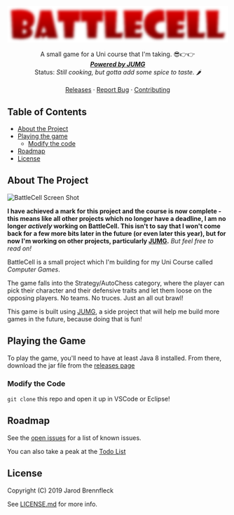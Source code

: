 <br />
<p align="center">
  <a href="https://github.com/TheBrenny/BattleCell">
    <img src="src\z5217759\brennfleck\jarod\battlecell\res\title.png" alt="BattleCell">
  </a>

  <p align="center">
    A small game for a Uni course that I'm taking. 😎👉👉
    <br />
    <a href="https://github.com/TheBrenny/JUMG-3.0"><strong><em>Powered by JUMG</em></strong></a>
	<br />
	Status: <em>Still cooking, but gotta add some spice to taste. 🌶</em>
	<br />
    <br />
    <a href="https://github.com/TheBrenny/BattleCell/releases">Releases</a>
    ·
    <a href="https://github.com/TheBrenny/BattleCell/issues">Report Bug</a>
    ·
    <a href="https://github.com/TheBrenny/BattleCell/master/CONTIBUTING.md">Contributing</a>
  </p>
</p>

## Table of Contents
* [About the Project](#about-the-project)
* [Playing the game](#playing-the-game)
  * [Modify the code](#modify-the-code)
* [Roadmap](#roadmap)
* [License](#license)

## About The Project
![BattleCell Screen Shot][product-screenshot]

**I have achieved a mark for this project and the course is now complete - this means like all other projects which no longer have a deadline, I am no longer _actively_ working on BattleCell. This isn't to say that I won't come back for a few more bits later in the future (or even later this year), but for now I'm working on other projects, particularly [JUMG](https://github.com/TheBrenny/JUMG-3.0).** _But feel free to read on!_

BattleCell is a small project which I'm building for my Uni Course called _Computer Games_.

The game falls into the Strategy/AutoChess category, where the player can pick their character and their defensive traits and let them loose on the opposing players. No teams. No truces. Just an all out brawl!

This game is built using [JUMG](https://github.com/TheBrenny/JUMG-3.0), a side project that will help me build more games in the future, because doing that is fun!

## Playing the Game
To play the game, you'll need to have at least Java 8 installed. From there, download the jar file from the [releases page](https://github.com/TheBrenny/BattleCell/releases)

### Modify the Code
`git clone` this repo and open it up in VSCode or Eclipse!

## Roadmap
See the [open issues](https://github.com/TheBrenny/BattleCell/issues) for a list of known issues.

You can also take a peak at the [Todo List](src/z5217759/brennfleck/jarod/battlecell/Todo.md)

## License
Copyright (C) 2019 Jarod Brennfleck

See [LICENSE.md](https://github.com/TheBrenny/BattleCell/LICENSE.md) for more info.

<!-- MARKDOWN LINKS & IMAGES -->
[product-screenshot]: src/z5217759/brennfleck/jarod/battlecell/screenshot.png
